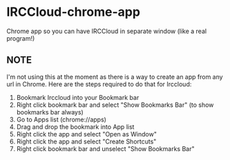 # IRCCloud-chrome-app

Chrome app so you can have IRCCloud in separate window (like a real program!)

## NOTE

I'm not using this at the moment as there is a way to create an app from any url in Chrome.
Here are the steps required to do that for Irccloud:

1. Bookmark Irccloud into your Bookmark bar
1. Right click bookmark bar and select "Show Bookmarks Bar" (to show bookmarks bar always)
1. Go to Apps list (chrome://apps)
1. Drag and drop the bookmark into App list
1. Right click the app and select "Open as Window"
1. Right click the app and select "Create Shortcuts"
1. Right click bookmark bar and unselect "Show Bookmarks Bar"
